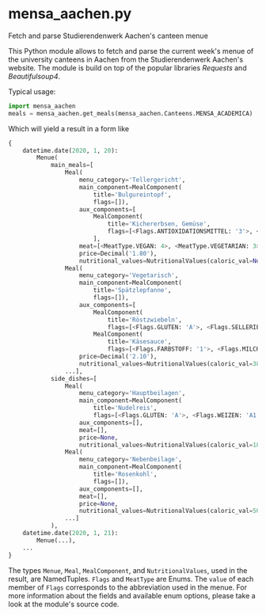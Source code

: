 
# mensa_aachen.py

Fetch and parse Studierendenwerk Aachen's canteen menue

This Python module allows to fetch and parse the current week's menue of the university canteens in Aachen from the Studierendenwerk Aachen's website.
The module is build on top of the popular libraries *Requests* and *Beautifulsoup4*.

Typical usage:

```python
import mensa_aachen
meals = mensa_aachen.get_meals(mensa_aachen.Canteens.MENSA_ACADEMICA)
```
Which will yield a result in a form like
```python
{
    datetime.date(2020, 1, 20):
        Menue(
            main_meals=[
                Meal(
                    menu_category='Tellergericht',
                    main_component=MealComponent(
                        title='Bulgureintopf',
                        flags=[]),
                    aux_components=[
                        MealComponent(
                            title='Kichererbsen, Gemüse',
                            flags=[<Flags.ANTIOXIDATIONSMITTEL: '3'>, <Flags.GLUTEN: 'A'>, <Flags.WEIZEN: 'A1'>])
                        ],
                    meat=[<MeatType.VEGAN: 4>, <MeatType.VEGETARIAN: 3>],
                    price=Decimal('1.80'),
                    nutritional_values=NutritionalValues(caloric_val=None, fat=None, carbs=None, protein=None)),
                Meal(
                    menu_category='Vegetarisch',
                    main_component=MealComponent(
                        title='Spätzlepfanne',
                        flags=[]),
                    aux_components=[
                        MealComponent(
                            title='Röstzwiebeln',
                            flags=[<Flags.GLUTEN: 'A'>, <Flags.SELLERIE: 'B'>, <Flags.EIER: 'D'>, <Flags.MILCH: 'H'>, <Flags.WEIZEN: 'A1'>, <Flags.DINKEL: 'A5'>]),
                        MealComponent(
                            title='Käsesauce',
                            flags=[<Flags.FARBSTOFF: '1'>, <Flags.MILCH: 'H'>])], meat=[<MeatType.VEGETARIAN: 3>],
                    price=Decimal('2.10'),
                    nutritional_values=NutritionalValues(caloric_val=3857.0, fat=44.6, carbs=97.1, protein=32.0)),
                ...],
            side_dishes=[
                Meal(
                    menu_category='Hauptbeilagen',
                    main_component=MealComponent(
                        title='Nudelreis',
                        flags=[<Flags.GLUTEN: 'A'>, <Flags.WEIZEN: 'A1'>]),
                    aux_components=[],
                    meat=[],
                    price=None,
                    nutritional_values=NutritionalValues(caloric_val=1859.0, fat=11.0, carbs=72.0, protein=12.0)),
                Meal(
                    menu_category='Nebenbeilage',
                    main_component=MealComponent(
                        title='Rosenkohl',
                        flags=[]),
                    aux_components=[],
                    meat=[],
                    price=None,
                    nutritional_values=NutritionalValues(caloric_val=502.0, fat=8.0, carbs=6.6, protein=5.5)),
                ...]
            ),
    datetime.date(2020, 1, 21):
        Menue(...),
    ...
}
```

The types `Menue`, `Meal`, `MealComponent`, and `NutritionalValues`, used in the result, are NamedTuples.
`Flags` and `MeatType` are Enums.
The `value` of each member of `Flags` corresponds to the abbreviation used in the menue. 
For more information about the fields and available enum options, please take a look at the module's source code.

